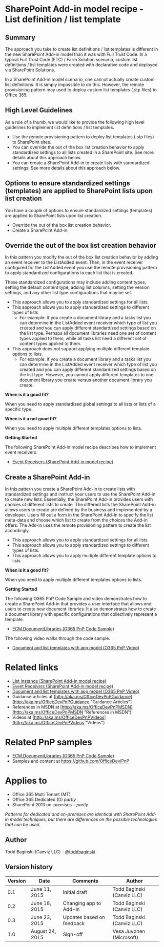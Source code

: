 SharePoint Add-in model recipe - List definition / list template
================================================================

Summary
-------

The approach you take to create list definitions / list templates is different in the new SharePoint Add-in model than it was with Full Trust Code.  In a typical Full Trust Code (FTC) / Farm Solution scenario, custom list definitions / list templates were created with declarative code and deployed via SharePoint Solutions. 

In a SharePoint Add-in model scenario, one cannot actually create custom list definitions.  It is simply impossible to do this.  However, the remote provisioning pattern may used to deploy custom list templates (.stp files) to Office 365.


High Level Guidelines
---------------------

As a rule of a thumb, we would like to provide the following high level guidelines to implement list definitions / list templates.

- Use the remote provisioning pattern to deploy list templates (.stp files) to SharePoint sites.
- You can override the out of the box list creation behavior to apply standardized settings to all lists created in a SharePoint site.  See more details about this approach below.
- You can create a SharePoint Add-in to create lists with standardized settings. See more details about this approach below.

Options to ensure standardized settings (templates) are applied to SharePoint lists upon list creation
------------------------------------------------------------------------------------------------------

You have a couple of options to ensure standardized settings (templates) are applied to SharePoint lists upon list creation.

- Override the out of the box list creation behavior.	
- Create a SharePoint Add-in. 
	

Override the out of the box list creation behavior
--------------------------------------------------
In this pattern you modify the out of the box list creation behavior by adding an event receiver to the ListAdded event.  Then, in the event receiver configured for the ListAdded event you use the remote provisioning pattern to apply standardized configurations to each list that is created.

These standardized configurations may include adding content types, setting the default content type, adding list columns, setting the version settings, and any other list type configurations that may be set. 
	
- This approach allows you to apply standardized settings for all lists.
- This approach allows you to apply standardized settings to different types of lists.
	+ For example: If you create a document library and a tasks list you can determine in the ListAdded event receiver which type of list you created and you can apply different standardized settings based on the list type.  Perhaps all document libraries need one set of content types applied to them, while all tasks list need a different set of content types applied to them.
- This approach does not support applying multiple different template options to lists.
	+ For example: If you create a document library and a tasks list you can determine in the ListAdded event receiver which type of list you created and you can apply different standardized settings based on the list type.  However, you cannot apply different templates to one document library you create versus another document library you create.

**When is it a good fit?**

When you need to apply standardized global settings to all lists or lists of a specific type.

**When is it a not good fit?**

When you need to apply multiple different templates options to lists.

**Getting Started**

The following SharePoint Add-in model recipe describes how to implement event receivers.

- [Event Receivers (SharePoint Add-in model recipe)](https://github.com/OfficeDev/PnP-Guidance/blob/master/articles/SharePoint-Add-In-Recipe-event-receiver-and-list-event-receiver.md)

Create a SharePoint Add-in
--------------------------

In this pattern you create a SharePoint Add-in to create lists with standardized settings and instruct your users to use the SharePoint Add-in to create new lists.  Essentially, the SharePoint Add-in provides users with choices of different lists to create.  The different lists the SharePoint Add-in allows users to create are defined by the business and implemented by a developer. Users fill out a form in the SharePoint Add-in to specify the list meta-data and choose which list to create from the choices the Add-in offers. The Add-in uses the remote provisioning pattern to create the list accordingly.
	
- This approach allows you to apply standardized settings for all lists.
- This approach allows you to apply standardized settings to different types of lists.
- This approach allows you to apply multiple different template options to lists.

**When is it a good fit?**

When you need to apply multiple different templates options to lists.

**Getting Started**

The following O365 PnP Code Sample and video demonstrates how to create a SharePoint Add-in that provides a user interface that allows end users to create new document libraries.  It also demonstrates how to create a document library with specific configurations that collectively represent a template.

- [ECM.DocumentLibraries (O365 PnP Code Sample)](https://github.com/OfficeDev/PnP/tree/master/Scenarios/ECM.DocumentLibraries)

The following video walks through the code sample.

- [Document and list templates with app model (O365 PnP Video)](http://channel9.msdn.com/blogs/OfficeDevPnP/Document-and-list-templates-with-app-model)

Related links
=============

- [List Instance (SharePoint Add-in model recipe)](https://github.com/OfficeDev/PnP-Guidance/blob/master/articles/SharePoint-Add-In-Recipe-list-instance.md)
- [Event Receivers (SharePoint Add-in model recipe)](https://github.com/OfficeDev/PnP-Guidance/blob/master/articles/SharePoint-Add-In-Recipe-event-receiver-and-list-event-receiver.md)
- [Document and list templates with app model (O365 PnP Video)](http://channel9.msdn.com/blogs/OfficeDevPnP/Document-and-list-templates-with-app-model)
- Guidance articles at [http://aka.ms/OfficeDevPnPGuidance](http://aka.ms/OfficeDevPnPGuidance "Guidance Articles")
- References in MSDN at [http://aka.ms/OfficeDevPnPMSDN](http://aka.ms/OfficeDevPnPMSDN "References in MSDN")
- Videos at [http://aka.ms/OfficeDevPnPVideos](http://aka.ms/OfficeDevPnPVideos "Videos")

Related PnP samples
===================

- [ECM.DocumentLibraries (O365 PnP Code Sample)](https://github.com/OfficeDev/PnP/tree/master/Scenarios/ECM.DocumentLibraries)
- Samples and content at https://github.com/OfficeDev/PnP

Applies to
==========
- Office 365 Multi Tenant (MT)
- Office 365 Dedicated (D) *partly*
- SharePoint 2013 on-premises – *partly*

*Patterns for dedicated and on-premises are identical with SharePoint Add-in model techniques, but there are differences on the possible technologies that can be used.*

Author
------
Todd Baginski (Canviz LLC) - [@toddbaginski](https://twitter.com/toddbaginski)

Version history
---------------
Version  | Date | Comments | Author
---------| -----| ---------| ------
0.1  | June 11, 2015 | Initial draft | Todd Baginski (Canviz LLC)
0.2  | June 18, 2015 | Changing app to Add-in | Todd Baginski (Canviz LLC)
0.3  | June 23, 2015 | Updates based on feedback | Todd Baginski (Canviz LLC)
1.0  | August 24, 2015 | Sign-off | Vesa Juvonen (Microsoft)